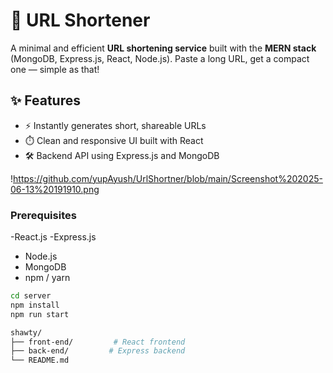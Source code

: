 # 🔗 URL Shortener

A minimal and efficient **URL shortening service** built with the **MERN stack** (MongoDB, Express.js, React, Node.js). Paste a long URL, get a compact one — simple as that!

## ✨ Features

- ⚡ Instantly generates short, shareable URLs
- ⏱️ Clean and responsive UI built with React
- 🛠️ Backend API using Express.js and MongoDB

!https://github.com/yupAyush/UrlShortner/blob/main/Screenshot%202025-06-13%20191910.png


### Prerequisites
-React.js
-Express.js
- Node.js
- MongoDB 
- npm / yarn


```bash
cd server
npm install
npm run start

shawty/
├── front-end/         # React frontend
├── back-end/         # Express backend
└── README.md


